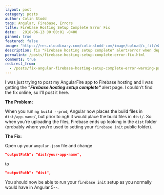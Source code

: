 ```yaml
---
layout: post
category: posts
author: Colin Stodd
tags: Angular, Firebase, Errors
title: Firebase Hosting Setup Complete Error Fix
date:   2018-06-13 00:00:01 -0400
pinned: true
featured: false
image: "https://res.cloudinary.com/colinstodd-com/image/upload/c_fit/v86saw7fsim04orhctll.png"
description: fix "Firebase hosting setup complete" alert/error when deploying Angular 6 app to firebase hosting.
permalink: /posts/firebase-hosting-setup-complete-error-fix.html
comments: true
redirect_from:
  - /posts/fix-angular-firebase-hosting-setup-complete-error-warning-page
---
```


I was just trying to post my AngularFire app to Firebase hosting and I was getting the ***"Firebase hosting setup complete"*** alert page. I couldn't find the fix online, so I'll post it here.

**The Problem:**

When you run `ng build --prod`, Angular now places the build files in `dist/app-name/`, but prior to ng6 it would place the build files in `dist/`. So when you're uploading the files, Firebase ends up looking in the `dist` folder (probably where you're used to setting your `firebase init` public folder).

**The Fix:**

Open up your `angular.json` file and change

```json
"outputPath": "dist/your-app-name",
```

to

```json
"outputPath": "dist",
```

You should now be able to run your `firebase init` setup as you normally would have in Angular 5--.